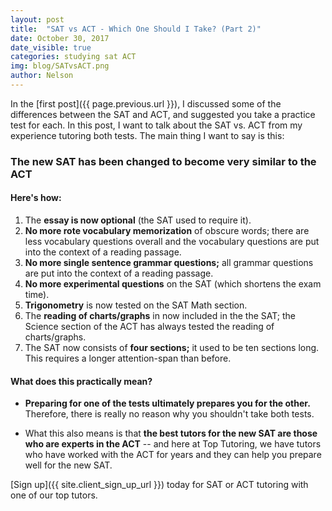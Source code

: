 ```yaml
---
layout: post
title:  "SAT vs ACT - Which One Should I Take? (Part 2)"
date: October 30, 2017
date_visible: true
categories: studying sat ACT
img: blog/SATvsACT.png
author: Nelson
---
```

In the [first post]({{ page.previous.url }}), I discussed some of the differences between the SAT and ACT, and suggested you take a practice test for each. In this post, I want to talk about the SAT vs. ACT from my experience tutoring both tests. The main thing I want to say is this:

<!--more-->

### **The new SAT has been changed to become very similar to the ACT** ###

#### Here's how:
 1. The **essay is now optional** (the SAT used to require it).  
 2. **No more rote vocabulary memorization** of obscure words; there are less vocabulary questions overall and the vocabulary questions are put into the context of a reading passage.  
 3. **No more single sentence grammar questions;** all grammar questions are put into the context of a reading passage.  
 4. **No more experimental questions** on the SAT (which shortens the exam time).  
 5. **Trigonometry** is now tested on the SAT Math section.  
 6. The **reading of charts/graphs** in now included in the the SAT; the Science section of the ACT has always tested the reading of charts/graphs.  
 7. The SAT now consists of **four sections;** it used to be ten sections long. This requires a longer attention-span than before.  

#### What does this practically mean?
 - **Preparing for one of the tests ultimately prepares you for the other.** Therefore, there is really no reason why you shouldn't take both tests.

 - What this also means is that **the best tutors for the new SAT are those who are experts in the ACT** -- and here at Top Tutoring, we have tutors who have worked with the ACT for years and they can help you prepare well for the new SAT.  

[Sign up]({{ site.client_sign_up_url }}) today for SAT or ACT tutoring with one of our top tutors.

